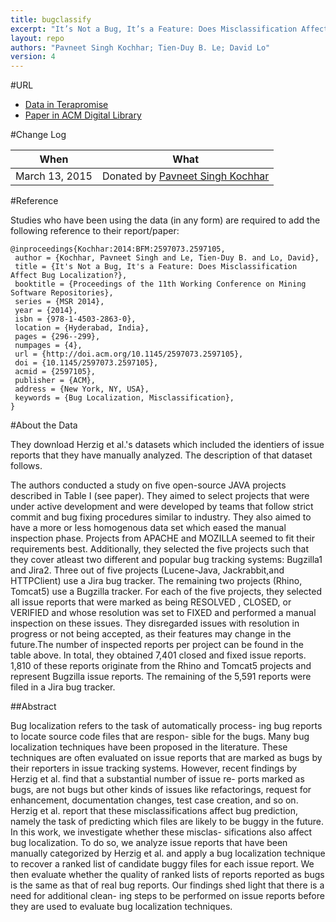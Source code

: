 ```yaml
---
title: bugclassify
excerpt: "It’s Not a Bug, It’s a Feature: Does Misclassification Affect Bug Localization?"
layout: repo
authors: "Pavneet Singh Kochhar; Tien-Duy B. Le; David Lo"
version: 4
---
```



#URL

* [Data in Terapromise](https://terapromise.csc.ncsu.edu:8443/svn/repo/other/bugclassify)
* [Paper in ACM Digital Library](http://dl.acm.org/citation.cfm?id=2597105)

#Change Log

When | What
---- | ----
March 13, 2015 | Donated by [Pavneet Singh Kochhar](/repo/people/data-donors/promise4.html)


#Reference

Studies who have been using the data (in any form) are required to add the following reference to their report/paper:

```
@inproceedings{Kochhar:2014:BFM:2597073.2597105,
 author = {Kochhar, Pavneet Singh and Le, Tien-Duy B. and Lo, David},
 title = {It's Not a Bug, It's a Feature: Does Misclassification Affect Bug Localization?},
 booktitle = {Proceedings of the 11th Working Conference on Mining Software Repositories},
 series = {MSR 2014},
 year = {2014},
 isbn = {978-1-4503-2863-0},
 location = {Hyderabad, India},
 pages = {296--299},
 numpages = {4},
 url = {http://doi.acm.org/10.1145/2597073.2597105},
 doi = {10.1145/2597073.2597105},
 acmid = {2597105},
 publisher = {ACM},
 address = {New York, NY, USA},
 keywords = {Bug Localization, Misclassification},
}
```

#About the Data

They download Herzig et al.'s datasets which included the identiers of issue reports that they have manually analyzed. The description of that dataset follows.

The authors conducted a study on five open-source JAVA projects described in Table I (see paper). They aimed to select projects that were under active development and were developed by teams that follow strict commit and bug fixing procedures similar to industry. They also aimed to have a more or less homogenous data set which eased the manual inspection phase. Projects from APACHE and MOZILLA seemed to fit their requirements best. Additionally, they selected the five projects such that they cover atleast two different and popular bug tracking systems: Bugzilla1 and Jira2. Three out of five projects (Lucene-Java, Jackrabbit,and HTTPClient) use a Jira bug tracker. The remaining two projects (Rhino, Tomcat5) use a Bugzilla tracker. For each of the five projects, they selected all issue reports that were marked as being RESOLVED , CLOSED, or VERIFIED and whose resolution was set to FIXED and performed a manual inspection on these issues. They disregarded issues with resolution in progress or not being accepted, as their features may change in the future.The number of inspected reports per project can be found in the table above. In total, they obtained 7,401 closed and fixed issue reports. 1,810 of these reports originate from the Rhino and Tomcat5 projects and represent Bugzilla issue reports. The remaining of the 5,591 reports were filed in a Jira bug tracker.


##Abstract

Bug localization refers to the task of automatically process- ing bug reports to locate source code files that are respon- sible for the bugs. Many bug localization techniques have been proposed in the literature. These techniques are often evaluated on issue reports that are marked as bugs by their reporters in issue tracking systems. However, recent findings by Herzig et al. find that a substantial number of issue re- ports marked as bugs, are not bugs but other kinds of issues like refactorings, request for enhancement, documentation changes, test case creation, and so on. Herzig et al. report that these misclassifications affect bug prediction, namely the task of predicting which files are likely to be buggy in the future. In this work, we investigate whether these misclas- sifications also affect bug localization. To do so, we analyze issue reports that have been manually categorized by Herzig et al. and apply a bug localization technique to recover a ranked list of candidate buggy files for each issue report. We then evaluate whether the quality of ranked lists of reports reported as bugs is the same as that of real bug reports. Our findings shed light that there is a need for additional clean- ing steps to be performed on issue reports before they are used to evaluate bug localization techniques.
